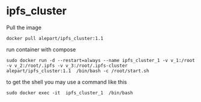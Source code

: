 # ipfs_cluster

Pull the image
```
docker pull alepart/ipfs_cluster:1.1
```
run container with compose
```
sudo docker run -d --restart=always --name ipfs_cluster_1 -v v_1:/root -v v_2:/root/.ipfs -v v_3:/root/.ipfs-cluster  alepart/ipfs_cluster:1.1  /bin/bash -c /root/start.sh

```

to get the shell you may use a command like this
```
sudo docker exec -it  ipfs_cluster_1  /bin/bash
```
